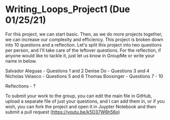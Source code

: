 # Writing_Loops_Project1 (Due 01/25/21)

For this project, we can start basic. Then, as we do more projects together, we can increase our complexity and efficiency. 
This project is broken down into 10 questions and a reflection. 
Let's split this project into two questions per person, and I'll take care of the leftover questions. For the reflection, if anyone would like to tackle it, just let us know in GroupMe or write your name in below.

Salvador Aleguas - Questions 1 and 2
Denise Do - Questions 3 and 4
Nicholas Velasco - Questions 5 and 6
Thomas Boosinger - Questions 7 - 10

Reflections - ?

To submit your work to the group, you can edit the main file in GitHub, upload a separate file of just your questions, and I can add them in, or if you wish, you can fork the project and open it in Juypter Notebook and then submit a pull request (https://youtu.be/k5D37W6h56o)

